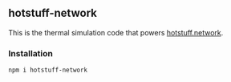 ## hotstuff-network
This is the thermal simulation code that powers [hotstuff.network](https://hotstuff.network).

### Installation
```sh
npm i hotstuff-network
```
